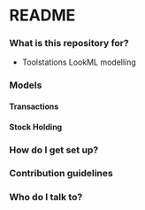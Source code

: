 # README #


### What is this repository for? ###

* Toolstations LookML modelling

### Models ###

#### Transactions ####



#### Stock Holding ####




### How do I get set up? ###



### Contribution guidelines ###


### Who do I talk to? ###
